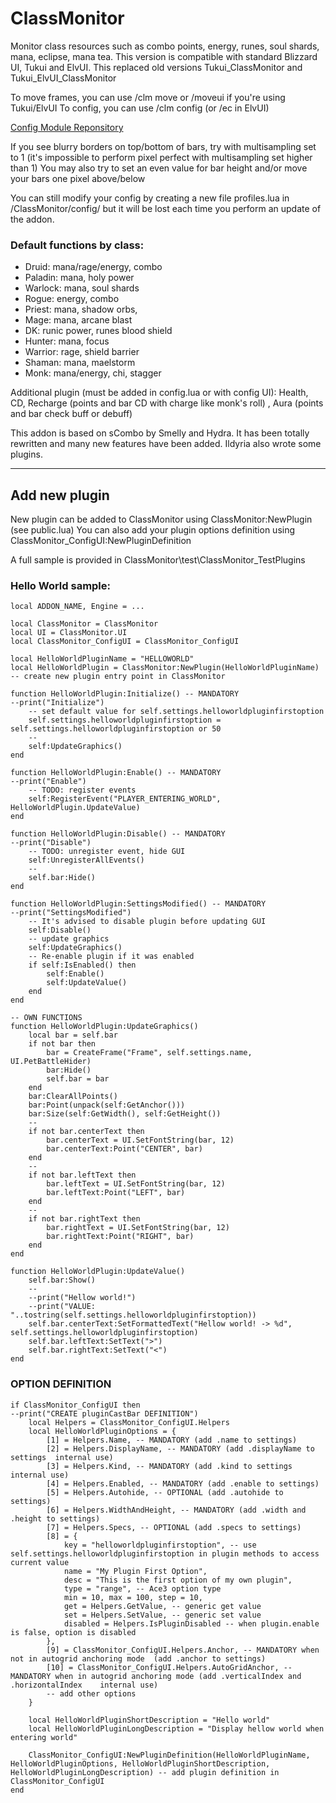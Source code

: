 # ClassMonitor
Monitor class resources such as combo points, energy, runes, soul shards, mana, eclipse, mana tea. 
This version is compatible with standard Blizzard UI, Tukui and ElvUI. This replaced old versions Tukui_ClassMonitor and Tukui_ElvUI_ClassMonitor 

To move frames, you can use /clm move or /moveui if you're using Tukui/ElvUI 
To config, you can use /clm config (or /ec in ElvUI) 

[Config Module Reponsitory](https://github.com/StarsHu/ClassMonitor_ConfigUI)

If you see blurry borders on top/bottom of bars, try with multisampling set to 1 (it's impossible to perform pixel perfect with multisampling set higher than 1) You may also try to set an even value for bar height and/or move your bars one pixel above/below

You can still modify your config by creating a new file profiles.lua in /ClassMonitor/config/ but it will be lost each time you perform an update of the addon. 

### Default functions by class:
* Druid: mana/rage/energy, combo
* Paladin: mana, holy power
* Warlock: mana, soul shards
* Rogue: energy, combo
* Priest: mana, shadow orbs,
* Mage: mana, arcane blast
* DK: runic power, runes blood shield
* Hunter: mana, focus
* Warrior: rage, shield barrier 
* Shaman: mana, maelstorm
* Monk: mana/energy, chi, stagger

Additional plugin (must be added in config.lua or with config UI): 
Health, CD, Recharge (points and bar CD with charge like monk's roll) , Aura (points and bar check buff or debuff) 

This addon is based on sCombo by Smelly and Hydra. It has been totally rewritten and many new features have been added. Ildyria also wrote some plugins. 
******
## Add new plugin
New plugin can be added to ClassMonitor using ClassMonitor:NewPlugin  (see public.lua)
You can also add your plugin options definition using ClassMonitor_ConfigUI:NewPluginDefinition

A full sample is provided in ClassMonitor\test\ClassMonitor_TestPlugins

### Hello World sample:
```
local ADDON_NAME, Engine = ...

local ClassMonitor = ClassMonitor
local UI = ClassMonitor.UI
local ClassMonitor_ConfigUI = ClassMonitor_ConfigUI

local HelloWorldPluginName = "HELLOWORLD"
local HelloWorldPlugin = ClassMonitor:NewPlugin(HelloWorldPluginName) -- create new plugin entry point in ClassMonitor

function HelloWorldPlugin:Initialize() -- MANDATORY
--print("Initialize")
	-- set default value for self.settings.helloworldpluginfirstoption
	self.settings.helloworldpluginfirstoption = self.settings.helloworldpluginfirstoption or 50
	--
	self:UpdateGraphics()
end

function HelloWorldPlugin:Enable() -- MANDATORY
--print("Enable")
	-- TODO: register events
	self:RegisterEvent("PLAYER_ENTERING_WORLD", HelloWorldPlugin.UpdateValue)
end

function HelloWorldPlugin:Disable() -- MANDATORY
--print("Disable")
	-- TODO: unregister event, hide GUI
	self:UnregisterAllEvents()
	--
	self.bar:Hide()
end

function HelloWorldPlugin:SettingsModified() -- MANDATORY
--print("SettingsModified")
	-- It's advised to disable plugin before updating GUI
	self:Disable()
	-- update graphics
	self:UpdateGraphics()
	-- Re-enable plugin if it was enabled
	if self:IsEnabled() then
		self:Enable()
		self:UpdateValue()
	end
end

-- OWN FUNCTIONS
function HelloWorldPlugin:UpdateGraphics()
	local bar = self.bar
	if not bar then
		bar = CreateFrame("Frame", self.settings.name, UI.PetBattleHider)
		bar:Hide()
		self.bar = bar
	end
	bar:ClearAllPoints()
	bar:Point(unpack(self:GetAnchor()))
	bar:Size(self:GetWidth(), self:GetHeight())
	--
	if not bar.centerText then
		bar.centerText = UI.SetFontString(bar, 12)
		bar.centerText:Point("CENTER", bar)
	end
	--
	if not bar.leftText then
		bar.leftText = UI.SetFontString(bar, 12)
		bar.leftText:Point("LEFT", bar)
	end
	--
	if not bar.rightText then
		bar.rightText = UI.SetFontString(bar, 12)
		bar.rightText:Point("RIGHT", bar)
	end
end

function HelloWorldPlugin:UpdateValue()
	self.bar:Show()
	--
	--print("Hellow world!")
	--print("VALUE: "..tostring(self.settings.helloworldpluginfirstoption))
	self.bar.centerText:SetFormattedText("Hellow world! -> %d", self.settings.helloworldpluginfirstoption)
	self.bar.leftText:SetText(">")
	self.bar.rightText:SetText("<")
end
```

### OPTION DEFINITION
```
if ClassMonitor_ConfigUI then
--print("CREATE pluginCastBar DEFINITION")
	local Helpers = ClassMonitor_ConfigUI.Helpers
	local HelloWorldPluginOptions = {
		[1] = Helpers.Name, -- MANDATORY (add .name to settings)
		[2] = Helpers.DisplayName, -- MANDATORY (add .displayName to settings  internal use)
		[3] = Helpers.Kind, -- MANDATORY (add .kind to settings  internal use)
		[4] = Helpers.Enabled, -- MANDATORY (add .enable to settings)
		[5] = Helpers.Autohide, -- OPTIONAL (add .autohide to settings)
		[6] = Helpers.WidthAndHeight, -- MANDATORY (add .width and .height to settings)
		[7] = Helpers.Specs, -- OPTIONAL (add .specs to settings)
		[8] = {
			key = "helloworldpluginfirstoption", -- use  self.settings.helloworldpluginfirstoption in plugin methods to access current value
			name = "My Plugin First Option",
			desc = "This is the first option of my own plugin",
			type = "range", -- Ace3 option type
			min = 10, max = 100, step = 10,
			get = Helpers.GetValue, -- generic get value
			set = Helpers.SetValue, -- generic set value
			disabled = Helpers.IsPluginDisabled -- when plugin.enable is false, option is disabled
		},
		[9] = ClassMonitor_ConfigUI.Helpers.Anchor, -- MANDATORY when not in autogrid anchoring mode  (add .anchor to settings)
		[10] = ClassMonitor_ConfigUI.Helpers.AutoGridAnchor, -- MANDATORY when in autogrid anchoring mode (add .verticalIndex and .horizontalIndex    internal use)
		-- add other options
	}

	local HelloWorldPluginShortDescription = "Hello world"
	local HelloWorldPluginLongDescription = "Display hellow world when entering world"

	ClassMonitor_ConfigUI:NewPluginDefinition(HelloWorldPluginName, HelloWorldPluginOptions, HelloWorldPluginShortDescription, HelloWorldPluginLongDescription) -- add plugin definition in ClassMonitor_ConfigUI
end
```
